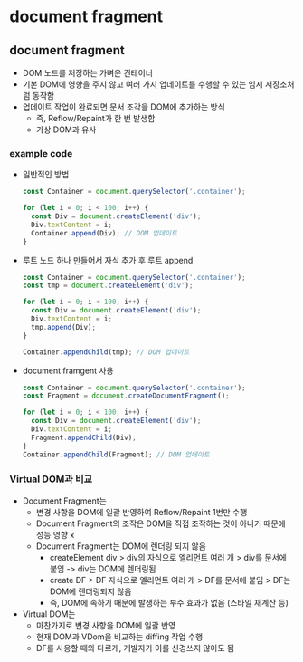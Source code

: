 # document fragment

## document fragment

- DOM 노드를 저장하는 가벼운 컨테이너
- 기본 DOM에 영향을 주지 않고 여러 가지 업데이트를 수행할 수 있는 임시 저장소처럼 동작함
- 업데이트 작업이 완료되면 문서 조각을 DOM에 추가하는 방식
  - 즉, Reflow/Repaint가 한 번 발생함
  - 가상 DOM과 유사

### example code

- 일반적인 방법
  ```jsx
  const Container = document.querySelector('.container');

  for (let i = 0; i < 100; i++) {
    const Div = document.createElement('div');
    Div.textContent = i;
    Container.append(Div); // DOM 업데이트
  }
  ```
- 루트 노드 하나 만들어서 자식 추가 후 루트 append
  ```jsx
  const Container = document.querySelector('.container');
  const tmp = document.createElement('div');

  for (let i = 0; i < 100; i++) {
    const Div = document.createElement('div');
    Div.textContent = i;
    tmp.append(Div);
  }

  Container.appendChild(tmp); // DOM 업데이트
  ```
- document framgent 사용
  ```jsx
  const Container = document.querySelector('.container');
  const Fragment = document.createDocumentFragment();

  for (let i = 0; i < 100; i++) {
    const Div = document.createElement('div');
    Div.textContent = i;
    Fragment.appendChild(Div);
  }
  Container.appendChild(Fragment); // DOM 업데이트
  ```

### Virtual DOM과 비교

- Document Fragment는
  - 변경 사항을 DOM에 일괄 반영하여 Reflow/Repaint 1번만 수행
  - Document Fragment의 조작은 DOM을 직접 조작하는 것이 아니기 때문에 성능 영향 x
  - Document Fragment는 DOM에 렌더링 되지 않음
    - createElement div > div의 자식으로 엘리먼트 여러 개 > div를 문서에 붙임 -> div는 DOM에 렌더링됨
    - create DF > DF 자식으로 엘리먼트 여러 개 > DF를 문서에 붙임 > DF는 DOM에 렌더링되지 않음
    - 즉, DOM에 속하기 때문에 발생하는 부수 효과가 없음 (스타일 재계산 등)
- Virtual DOM는
  - 마찬가지로 변경 사항을 DOM에 일괄 반영
  - 현재 DOM과 VDom을 비교하는 diffing 작업 수행
  - DF를 사용할 때와 다르게, 개발자가 이를 신경쓰지 않아도 됨
